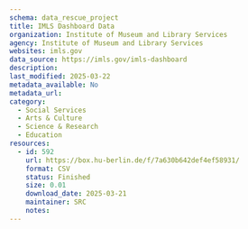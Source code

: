 ```yaml
---
schema: data_rescue_project 
title: IMLS Dashboard Data
organization: Institute of Museum and Library Services
agency: Institute of Museum and Library Services
websites: imls.gov
data_source: https://imls.gov/imls-dashboard
description: 
last_modified: 2025-03-22
metadata_available: No
metadata_url: 
category:
  - Social Services 
  - Arts & Culture 
  - Science & Research 
  - Education 
resources:
  - id: 592
    url: https://box.hu-berlin.de/f/7a630b642def4ef58931/
    format: CSV
    status: Finished
    size: 0.01
    download_date: 2025-03-21
    maintainer: SRC
    notes: 
---
```

